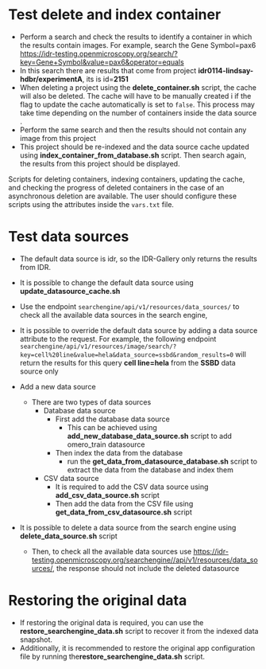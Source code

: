 Test delete and index container
===============================
* Perform a search and check the results to identify a container in which the results contain images.
For example, search the Gene Symbol=pax6
https://idr-testing.openmicroscopy.org/search/?key=Gene+Symbol&value=pax6&operator=equals
* In this search there are results that come from project **idr0114-lindsay-hdbr/experimentA**, its is id=**2151**
* When deleting a project using the **delete_container.sh** script,  the cache will also be deleted. The cache will have to be manually created i if the flag to update the cache automatically is set to ``false``. This process may take time depending on the number of containers inside the data source .
* Perform the same search and then the results should not contain any image from this project
* This project should be re-indexed and the data source cache updated using **index_container_from_database.sh** script. Then search again, the results from this project should be displayed.

Scripts for deleting containers, indexing containers, updating the cache, and checking the progress of deleted containers in the case of an asynchronous deletion are available. The user should configure these scripts using the attributes inside the ``vars.txt`` file.

Test data sources
=================
* The default data source is idr, so the IDR-Gallery only returns the results from IDR.
* It is possible to change the default data source using **update_datasource_cache.sh**  
* Use the endpoint ``searchengine/api/v1/resources/data_sources/`` to check all the available data sources in the search engine,
* It is possible to override the default data source by adding a data source attribute to the request. For example, the following endpoint ``searchengine/api/v1/resources/image/search/?key=cell%20line&value=hela&data_source=ssbd&random_results=0`` will return the results for this query
**cell line=hela** from the **SSBD** data source only
* Add a new data source
  * There are two types of data sources
    * Database data source  
      * First add the database data source
        * This can be achieved using **add_new_database_data_source.sh** script to add omero_train datasource
      * Then index the data from the database
        * run the **get_data_from_datasource_database.sh** script to extract the data from the database and index them
    * CSV data source
      * It is required to add the CSV data source using **add_csv_data_source.sh** script
      * Then add the data from the CSV file using **get_data_from_csv_datasource.sh** script
      
* It is possible to delete a data source from the search engine using **delete_data_source.sh** script
  * Then, to check  all the available data sources use https://idr-testing.openmicroscopy.org/searchengine//api/v1/resources/data_sources/,  the response should not include the deleted datasource

Restoring the original data
===========================
* If restoring the original data is required, you can use the **restore_searchengine_data.sh** script to recover it from the indexed data snapshot.
* Additionally, it is recommended to restore the original app configuration file by running the**restore_searchengine_data.sh** script.
